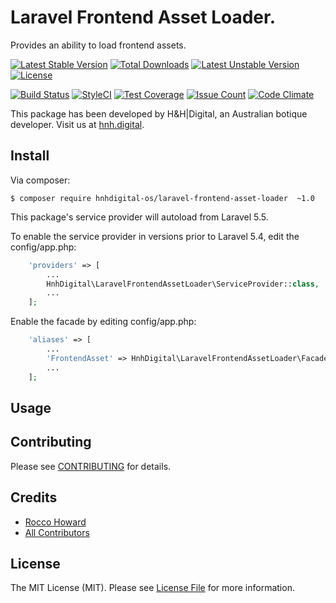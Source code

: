 # Laravel Frontend Asset Loader.

Provides an ability to load frontend assets.

[![Latest Stable Version](https://poser.pugx.org/hnhdigital-os/laravel-frontend-asset-loader/v/stable.svg)](https://packagist.org/packages/hnhdigital-os/laravel-frontend-asset-loader) [![Total Downloads](https://poser.pugx.org/hnhdigital-os/laravel-frontend-asset-loader/downloads.svg)](https://packagist.org/packages/hnhdigital-os/laravel-frontend-asset-loader) [![Latest Unstable Version](https://poser.pugx.org/hnhdigital-os/laravel-frontend-asset-loader/v/unstable.svg)](https://packagist.org/packages/hnhdigital-os/laravel-frontend-asset-loader) [![License](https://poser.pugx.org/hnhdigital-os/laravel-frontend-asset-loader/license.svg)](https://packagist.org/packages/hnhdigital-os/laravel-frontend-asset-loader)

[![Build Status](https://travis-ci.org/hnhdigital-os/laravel-frontend-asset-loader.svg?branch=master)](https://travis-ci.org/hnhdigital-os/laravel-frontend-asset-loader) [![StyleCI](https://styleci.io/repos/115237252/shield?branch=master)](https://styleci.io/repos/115237252) [![Test Coverage](https://codeclimate.com/github/hnhdigital-os/laravel-frontend-asset-loader/badges/coverage.svg)](https://codeclimate.com/github/hnhdigital-os/laravel-frontend-asset-loader/coverage) [![Issue Count](https://codeclimate.com/github/hnhdigital-os/laravel-frontend-asset-loader/badges/issue_count.svg)](https://codeclimate.com/github/hnhdigital-os/laravel-frontend-asset-loader) [![Code Climate](https://codeclimate.com/github/hnhdigital-os/laravel-frontend-asset-loader/badges/gpa.svg)](https://codeclimate.com/github/hnhdigital-os/laravel-frontend-asset-loader) 

This package has been developed by H&H|Digital, an Australian botique developer. Visit us at [hnh.digital](http://hnh.digital).

## Install

Via composer:

`$ composer require hnhdigital-os/laravel-frontend-asset-loader  ~1.0`

This package's service provider will autoload from Laravel 5.5.

To enable the service provider in versions prior to Laravel 5.4, edit the config/app.php:

```php
    'providers' => [
        ...
        HnhDigital\LaravelFrontendAssetLoader\ServiceProvider::class,
        ...
    ];
```

Enable the facade by editing config/app.php:

```php
    'aliases' => [
        ...
        'FrontendAsset' => HnhDigital\LaravelFrontendAssetLoader\Facade::class,
        ...
    ];
```

## Usage



## Contributing

Please see [CONTRIBUTING](https://github.com/hnhdigital-os/laravel-frontend-asset-loader/blob/master/CONTRIBUTING.md) for details.

## Credits

* [Rocco Howard](https://github.com/RoccoHoward)
* [All Contributors](https://github.com/hnhdigital-os/laravel-frontend-asset-loader/contributors)

## License

The MIT License (MIT). Please see [License File](https://github.com/hnhdigital-os/laravel-frontend-asset-loader/blob/master/LICENSE) for more information.

